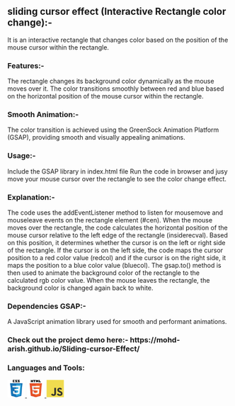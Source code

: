 <h2 align="left" font weight="bold"> sliding cursor effect (Interactive Rectangle color change):-</h2>  It is an interactive rectangle that changes color based on the position of the mouse cursor within the rectangle.
<h3 align="left" font weight="bold">Features:- </h3> The rectangle changes its background color dynamically as the mouse moves over it. The color transitions smoothly between red and blue based on the horizontal position of the mouse cursor within the rectangle.
<h3 align="left" font weight="bold">Smooth Animation:- </h3> The color transition is achieved using the GreenSock Animation Platform (GSAP), providing smooth and visually appealing animations. 
<h3 align="left" font weight="bold">Usage:- </h3> Include the GSAP library in index.html file Run the code in browser and jusy move your mouse cursor over the rectangle to see the color change effect. 
<h3 align="left" font weight="bold">Explanation:- </h3> The code uses the addEventListener method to listen for mousemove and mouseleave events on the rectangle element (#cen). When the mouse moves over the rectangle, the code calculates the horizontal position of the mouse cursor relative to the left edge of the rectangle (insiderecval). Based on this position, it determines whether the cursor is on the left or right side of the rectangle. If the cursor is on the left side, the code maps the cursor position to a red color value (redcol) and if the cursor is on the right side, it maps the position to a blue color value (bluecol). The gsap.to() method is then used to animate the background color of the rectangle to the calculated rgb color value. When the mouse leaves the rectangle, the background color is changed again back to white.
<h3 align="left" font weight="bold">Dependencies GSAP:- </h3> A JavaScript animation library used for smooth and performant animations.

<p align="left">
</p>
<h3 align="left" font weight="bold">Check out the project demo here:- </h3<a href="https://mohd-arish.github.io/Sliding-cursor-Effect/">https://mohd-arish.github.io/Sliding-cursor-Effect/</a>

<h3 align="left">Languages and Tools:</h3>
<p align="left"> <a href="https://www.w3schools.com/css/" target="_blank" rel="noreferrer"> <img src="https://raw.githubusercontent.com/devicons/devicon/master/icons/css3/css3-original-wordmark.svg" alt="css3" width="40" height="40"/> </a> <a href="https://www.w3.org/html/" target="_blank" rel="noreferrer"> <img src="https://raw.githubusercontent.com/devicons/devicon/master/icons/html5/html5-original-wordmark.svg" alt="html5" width="40" height="40"/> </a> <a href="https://developer.mozilla.org/en-US/docs/Web/JavaScript" target="_blank" rel="noreferrer"> <img src="https://raw.githubusercontent.com/devicons/devicon/master/icons/javascript/javascript-original.svg" alt="javascript" width="40" height="40"/> </a> </p>
